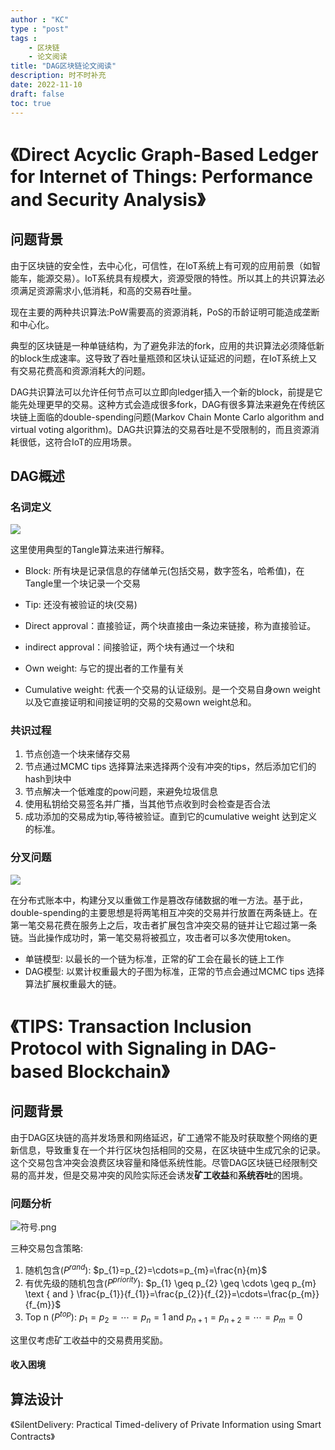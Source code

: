 ```yaml
---
author : "KC"
type : "post"
tags :
    - 区块链
    - 论文阅读
title: "DAG区块链论文阅读"
description: 时不时补充
date: 2022-11-10
draft: false
toc: true
---
```



# 《Direct Acyclic Graph-Based Ledger for Internet of Things: Performance and Security Analysis》
## 问题背景

由于区块链的安全性，去中心化，可信性，在IoT系统上有可观的应用前景（如智能车，能源交易）。IoT系统具有规模大，资源受限的特性。所以其上的共识算法必须满足资源需求小,低消耗，和高的交易吞吐量。

现在主要的两种共识算法:PoW需要高的资源消耗，PoS的币龄证明可能造成垄断和中心化。

典型的区块链是一种单链结构，为了避免非法的fork，应用的共识算法必须降低新的block生成速率。这导致了吞吐量瓶颈和区块认证延迟的问题，在IoT系统上又有交易花费高和资源消耗大的问题。

DAG共识算法可以允许任何节点可以立即向ledger插入一个新的block，前提是它能先处理更早的交易。这种方式会造成很多fork，DAG有很多算法来避免在传统区块链上面临的double-spending问题(Markov Chain Monte Carlo algorithm and virtual voting algorithm)。DAG共识算法的交易吞吐是不受限制的，而且资源消耗很低，这符合IoT的应用场景。

## DAG概述
### 名词定义

![](https://s2.loli.net/2022/11/19/auRt2FzeCjwgsGM.png)

这里使用典型的Tangle算法来进行解释。

- Block: 所有块是记录信息的存储单元(包括交易，数字签名，哈希值)，在Tangle里一个块记录一个交易
    
- Tip: 还没有被验证的块(交易)
    
- Direct approval：直接验证，两个块直接由一条边来链接，称为直接验证。
    
- indirect approval：间接验证，两个块有通过一个块和
    
- Own weight: 与它的提出者的工作量有关
- Cumulative weight: 代表一个交易的认证级别。是一个交易自身own weight以及它直接证明和间接证明的交易的交易own weight总和。

### 共识过程

1. 节点创造一个块来储存交易
2. 节点通过MCMC tips 选择算法来选择两个没有冲突的tips，然后添加它们的hash到块中
3. 节点解决一个低难度的pow问题，来避免垃圾信息
4. 使用私钥给交易签名并广播，当其他节点收到时会检查是否合法
5. 成功添加的交易成为tip,等待被验证。直到它的cumulative weight 达到定义的标准。

### 分叉问题

![](https://s2.loli.net/2022/11/19/VnrEiPCoslHG9KY.png)

在分布式账本中，构建分叉以重做工作是篡改存储数据的唯一方法。基于此，double-spending的主要思想是将两笔相互冲突的交易并行放置在两条链上。在第一笔交易花费在服务上之后，攻击者扩展包含冲突交易的链并让它超过第一条链。当此操作成功时，第一笔交易将被孤立，攻击者可以多次使用token。

- 单链模型: 以最长的一个链为标准，正常的矿工会在最长的链上工作
- DAG模型: 以累计权重最大的子图为标准，正常的节点会通过MCMC tips 选择算法扩展权重最大的链。

## 



# 《TIPS: Transaction Inclusion Protocol with Signaling in DAG-based Blockchain》
## 问题背景

由于DAG区块链的高并发场景和网络延迟，矿工通常不能及时获取整个网络的更新信息，导致重复在一个并行区块包括相同的交易，在区块链中生成冗余的记录。这个交易包含冲突会浪费区块容量和降低系统性能。尽管DAG区块链已经限制交易的高并发，但是交易冲突的风险实际还会诱发**矿工收益**和**系统吞吐**的困境。

### 问题分析

![符号.png](http://tva1.sinaimg.cn/large/008upJWily1h804wzs4nsj30rk0jtgqa.jpg)

三种交易包含策略:

1. 随机包含($P^{rand}$): $p_{1}=p_{2}=\cdots=p_{m}=\frac{n}{m}$
2. 有优先级的随机包含($P^{priority}$): $p_{1} \geq p_{2} \geq \cdots \geq p_{m} \text { and } \frac{p_{1}}{f_{1}}=\frac{p_{2}}{f_{2}}=\cdots=\frac{p_{m}}{f_{m}}$
3. Top n ($P^{top}$): $p_{1}=p_{2}=\cdots=p_{n}=1 \text { and } p_{n+1}=p_{n+2}=\cdots=p_{m}=0$

这里仅考虑矿工收益中的交易费用奖励。

#### 收入困境

## 算法设计

《SilentDelivery: Practical Timed-delivery of Private Information using Smart Contracts》

